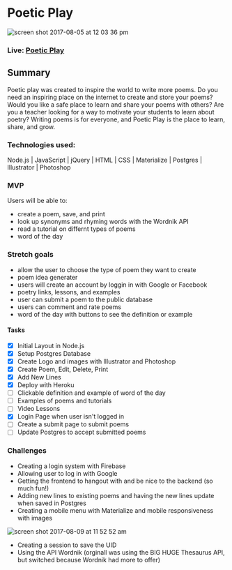 # Poetic Play
![screen shot 2017-08-05 at 12 03 36 pm](https://user-images.githubusercontent.com/13789291/29132271-52619aa6-7cf5-11e7-8e61-c9515632ddc4.png)


### Live: [Poetic Play](https://poeticplay.herokuapp.com/)

## Summary

Poetic play was created to inspire the world to write more poems. Do you need an inspiring place on the internet to create and store your poems?  Would you like a safe place to learn and share your poems with others? Are you a teacher looking for a way to motivate your students to learn about poetry?  Writing poems is for everyone, and Poetic Play is the place to learn, share, and grow.

### Technologies used:

Node.js | JavaScript | jQuery | HTML | CSS | Materialize | Postgres | Illustrator | Photoshop

### MVP

Users will be able to:
* create a poem, save, and print
* look up synonyms and rhyming words with the Wordnik API
* read a tutorial on differnt types of poems
* word of the day

### Stretch goals

* allow the user to choose the type of poem they want to create
* poem idea generater
* users will create an account by loggin in with Google or Facebook
* poetry links, lessons, and examples
* user can submit a poem to the public database
* users can comment and rate poems
* word of the day with buttons to see the definition or example

#### Tasks

- [x] Initial Layout in Node.js
- [x] Setup Postgres Database
- [x] Create Logo and images with Illustrator and Photoshop
- [x] Create Poem, Edit, Delete, Print
- [x] Add New Lines
- [x] Deploy with Heroku
- [ ] Clickable definition and example of word of the day
- [ ] Examples of poems and tutorials
- [ ] Video Lessons
- [x] Login Page when user isn't logged in
- [ ] Create a submit page to submit poems
- [ ] Update Postgres to accept submitted poems

### Challenges

* Creating a login system with Firebase
* Allowing user to log in with Google
* Getting the frontend to hangout with and be nice to the backend (so much fun!)
* Adding new lines to existing poems and having the new lines update when saved in Postgres
* Creating a mobile menu with Materialize and mobile responsiveness with images

![screen shot 2017-08-09 at 11 52 52 am](https://user-images.githubusercontent.com/13789291/29133525-5994655c-7cf9-11e7-9e65-d153145e21b7.png)

* Creating a session to save the UID 
* Using the API Wordnik (orginall was using the BIG HUGE Thesaurus API, but switched because Wordnik had more to offer)
